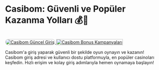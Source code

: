 # Casibom: Güvenli ve Popüler Kazanma Yolları 💰🎰

<a href="https://cutt.ly/Je07CnaE" title="Tıkla Siteye Git">
    <img src="https://i.ibb.co/XS3cKq9/Ekran-Resmi-2024-09-13-20-40-30.png" alt="Casibom Güncel Giriş" style="max-width: 100%; border: 2px solid #ddd; border-radius: 10px;">
</a>
<a href="https://cutt.ly/Je07CnaE" title="Casibom Resmi Adres">
    <img src="https://i.ibb.co/XS3cKq9/Ekran-Resmi-2024-09-13-20-40-30.png" alt="Casibom Bonus Kampanyaları" style="max-width: 100%; border: 2px solid #ddd; margin-top: 15px;">
</a>

Casibom'a giriş yaparak güvenli bir şekilde oyun oynayın ve kazanın! Casibom giriş adresi ve kullanıcı dostu platformuyla, en popüler casinoları keşfedin. Hızlı erişim ve kolay giriş adımlarıyla hemen oynamaya başlayın!
